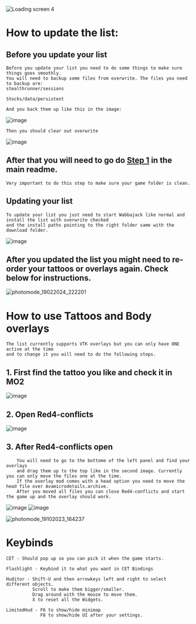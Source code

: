 ![Loading screen 4](https://github.com/Gallahorn/Ultraviolence/assets/13502434/17f09e42-3cac-4ff8-bf04-130578da4acd)

# How to update the list:

## Before you update your list
    Before you update your list you need to do some things to make sure things goes smoothly.
    You will need to backup some files from overwrite. The files you need to backup are:
    stealthrunner/sessions
    
    Stocks/data/persistent

    And you back them up like this in the image:
![image](https://github.com/Gallahorn/Ultraviolence/assets/13502434/4777ff5a-2701-4ca1-b467-aba4b858d967)

    Then you should clear out overwrite 

![image](https://github.com/Gallahorn/Ultraviolence/assets/13502434/a222e637-437e-4553-b28c-d71fe3168342)

## After that you will need to go do [Step 1](https://github.com/Gallahorn/Ultraviolence/assets/13502434/4777ff5a-2701-4ca1-b467-aba4b858d967) in the main readme.

    Very important to do this step to make sure your game folder is clean.

## Updating your list

    To update your list you just need to start Wabbajack like normal and install the list with overwrite checked
    and the install paths pointing to the right folder same with the download folder.
![image](https://github.com/Gallahorn/Ultraviolence/assets/13502434/08397dfc-23be-4725-af9d-167c0050d5d2)

## After you updated the list you might need to re-order your tattoos or overlays again. Check below for instructions.





![photomode_19022024_222201](https://github.com/Gallahorn/Ultraviolence/assets/13502434/789a1527-da3a-4c86-aa33-5f53d88264d4)



# How to use Tattoos and Body overlays

    The list currently supports VTK overlays but you can only have ONE active at the time
    and to change it you will need to do the following steps.

## 1. First find the tattoo you like and check it in MO2

![image](https://github.com/Gallahorn/Ultraviolence/assets/13502434/9019a472-52e4-406b-9185-51a906a20f3f)

## 2. Open Red4-conflicts

![image](https://github.com/Gallahorn/Ultraviolence/assets/13502434/44fdde96-cd1e-4a5e-ad91-944aaa8a3d95)

## 3. After Red4-conflicts open
        You will need to go to the bottome of the left panel and find your overlays
        and drag them up to the top like in the second image. Currently you can only move the files one at the time.
        If the overlay mod comes with a head option you need to move the head file over Avamicrodetails.archive.
        After you moved all files you can close Red4-conflicts and start the game up and the overlay should work.
![image](https://github.com/Gallahorn/Ultraviolence/assets/13502434/c5d6e099-b669-496e-b159-8d13eb372831)
![image](https://github.com/Gallahorn/Ultraviolence/assets/13502434/80ee69c0-8046-4d47-9506-93c115e81d28)

![photomode_19102023_164237](https://github.com/Gallahorn/Ultraviolence/assets/13502434/834a9952-7e4b-4815-8646-21b5cfe8f9a4)


# Keybinds

    CET - Should pop up so you can pick it when the game starts.
    
    Flashlight - Keybind it to what you want in CET Bindings
    
    Huditor - Shift-U and then arrowkeys left and right to select different objects. 
              Scroll to make them bigger/smaller.
              Drag around with the mouse to move them.
              X to reset all the Widgets.
    
    LimitedHud - F6 to show/hide minimap 
                 F8 to show/hide UI after your settings.







